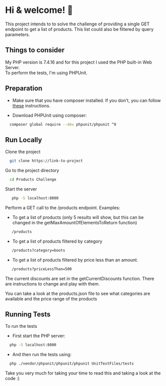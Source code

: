 
# Hi & welcome! 👋


This project intends to to solve the challenge of providing a single GET endpoint to get 
a list of products. This list could also be filtered by query parameters.


## Things to consider

My PHP version is 7.4.16 and for this project I used the PHP built-in Web Server. \
To perform the tests, I'm using PHPUnit.



    
## Preparation

- Make sure that you have composer installed. If you don't, you can follow [these](https://getcomposer.org/doc/00-intro.md#installation-windows) instructions.

- Download PHPUnit using composer:

```bash
  composer global require --dev phpunit/phpunit ^9
```




## Run Locally

Clone the project

```bash
  git clone https://link-to-project
```

Go to the project directory

```bash
  cd Products Challenge
```

Start the server

```bash
   php -S localhost:8000
```

Perform a GET call to the /products endpoint. Examples:

- To get a list of products (only 5 results will show, but this can be changed in the getMaxAmountOfElementsToReturn function)

```bash
   /products
```

- To get a list of products filtered by category

```bash
   /products?category=boots
```

- To get a list of products filtered by price less than an amount.

```bash
   /products?priceLessThan=500
```
The current discounts are  set in the getCurrentDiscounts function. There are instructions to change and play with them.

You can take a look at the products.json file to see what categories are available and the price 
range of the products



## Running Tests

To run the tests

- First start the PHP server:

```bash
  php -S localhost:8000
```
- And then run the tests using:

```bash
  php ./vendor/phpunit/phpunit/phpunit UnitTestFiles/tests
```

Take you very much for taking your time to read this and taking a look at the code :)

